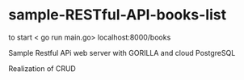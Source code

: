 # sample-RESTful-API-books-list

to start < go run main.go> localhost:8000/books

Sample Restful APi web server with GORILLA and cloud PostgreSQL

Realization of CRUD
